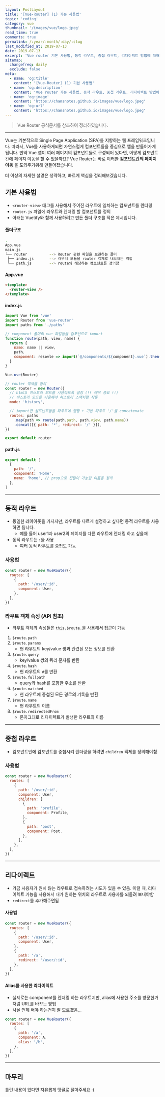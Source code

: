 ```yaml
---
layout: PostLayout
title: '[Vue-Router] (1) 기본 사용법'
topic: 'coding'
category: vue
thumbnail: '/images/vue/logo.jpeg'
read_time: true
comments: true
permalink: /:year/:month/:day/:slug
last_modified_at: 2019-07-13
date: 2019-07-13
excerpt: 'Vue router 기본 사용법, 동적 라우트, 중첩 라우트, 리다이렉트 방법에 대해 설명합니다.'
sitemap:
  changefreq: daily
  exclude: false
meta:
  - name: 'og:title'
    content: '[Vue-Router] (1) 기본 사용법'
  - name: 'og:description'
    content: 'Vue router 기본 사용법, 동적 라우트, 중첩 라우트, 리다이렉트 방법에 대해 설명합니다.'
  - name: 'og:image'
    content: 'https://chansnotes.github.io/images/vue/logo.jpeg'
  - name: 'og:url'
    content: 'https://chansnotes.github.io/images/vue/logo.jpeg'
---
```


> Vue Router 공식문서를 참조하여 정리하였습니다.

---

Vue는 기본적으로 Single Page Application (SPA)를 지향하는 웹 프레임워크입니다.
따라서, Vue를 사용하게되면 자연스럽게 컴포넌트들을 중심으로 앱을 만들어가게 됩니다.
만약 Vue 앱이 여러 페이지의 컴포넌트들로 구성되어 있다면, 어떻게 컴포넌트간에 페이지 이동을 할 수 있을까요?
Vue Router는 바로 이러한 **컴포넌트간의 페이지 이동** 을 도와주기위해 만들어졌습니다.

더 이상의 자세한 설명은 생략하고, 빠르게 핵심을 정리해보겠습니다.

## 기본 사용법

- `<router-view>` 태그를 사용해서 주어진 라우트에 일치하는 컴포넌트를 렌더링
- `router.js` 파일에 라우트와 렌더링 할 컴포넌트를 정의
- 아래는 Vuetify와 함께 사용하려고 만든 폴더 구조를 적은 예시입니다.

#### 폴더구조

```bash
.
App.vue
main.js
└── router          --> Router 관련 파일을 보관하는 폴더
 ├── index.js       --> 라우터 모듈을 router 객체로 내보내는 역할
 └── path.js        --> route와 해당하는 컴포넌트를 정의함
```

#### App.vue

```html
<template>
  <router-view />
</template>
```

#### index.js

```js
import Vue from 'vue'
import Router from 'vue-router'
import paths from './paths'

// component 폴더의 vue 파일들을 컴포넌트로 import
function route(path, view, name) {
  return {
    name: name || view,
    path,
    component: resovle => import(`@/components/${component}.vue`).then(resovle),
  }
}

Vue.use(Router)

// router 객체를 정의
const router = new Router({
  // html5 히스토리 모드를 사용하도록 설정 (!! 매우 중요 !!)
  // 히스토리 모드를 사용해야 히스토리 스택처럼 작동
  mode: 'history',

  // import한 컴포넌트들을 라우트에 맵핑 + 기본 라우트 '/'를 concatenate
  routes: paths
    .map(path => route(path.path, path.view, path.name))
    .concat([{ path: '*', redirect: '/' }]),
})

export default router
```

#### path.js

```js
export default [
  {
    path: '/',
    component: 'Home',
    name: 'home', // prop으로 전달이 가능한 이름을 정의
  },
]
```

---

## 동적 라우트

- 동일한 레이아웃을 가지지만, 라우트를 다르게 설정하고 싶다면 동적 라우트를 사용하면 됩니다.
  - 예를 들어 user1과 user2의 페이지를 다른 라우트에 렌더링 하고 싶을때
- 동적 라우트는 `:`을 사용
  - 여러 동적 라우트를 중첩도 가능

### 사용법

```js
const router = new VueRouter({
  routes: [
    {
      path: '/user/:id',
      component: User,
    },
  ],
})
```

### 라우트 객체 속성 (API 참조)

- 라우트 객체의 속성들은 `this.$route.`을 사용해서 접근이 가능

1. `$route.path`
2. `$route.params`
   - 현 라우트의 key/value 쌍과 관련된 모든 정보를 반환
3. `$route.query`
   - key/value 쌍의 쿼리 문자를 반환
4. `$route.hash`
   - 현 라우트의 `#`를 반환
5. `$route.fullpath`
   - query와 hash를 포함한 주소를 반환
6. `$route.matched`
   - 현 라우트에 중첩된 모든 경로의 기록을 반환
7. `$route.name`
   - 현 라우트의 이름
8. `$route.redirectedFrom`
   - 문자그대로 리다이렉트가 발생한 라우트의 이름

---

## 중첩 라우트

- 컴포넌트안에 컴포넌트를 중첩시켜 렌더링을 하려면 `children` 객체를 정의해야함

### 사용법

```js
const router = new VueRouter({
  routes: [
    {
      path: '/user/:id',
      component: User,
      children: [
        {
          path: 'profile',
          component: Profile,
        },
        {
          path: 'post',
          component: Post,
        },
      ],
    },
  ],
})
```

---

## 리다이렉트

- 가끔 사용자가 원치 않는 라우트로 접속하려는 시도가 있을 수 있음. 이럴 때, 리다이렉트 기능을 사용해서 내가 원하는 위치의 라우트로 사용자를 되돌려 보내야함
- `redirect`를 추가해주면됨

#### 사용법

```js
const router = new VueRouter({
  routes: [
    {
      path: '/user/:id',
      component: User,
    },
    {
      path: '/a',
      redirect: '/user/:id',
    },
  ],
})
```

#### Alias를 사용한 리다이렉트

- 실제로는 component를 렌더링 하는 라우트지만, alias에 사용한 주소를 방문한거처럼 URL를 바꾸는 방법
- 사실 언제 써야 하는건지 잘 모르겠음...

```js
const router = new VueRouter({
  routes: [
    {
      path: '/a',
      component: A,
      alias: '/b',
    },
  ],
})
```

---

## 마무리

틀린 내용이 있다면 자유롭게 댓글로 달아주세요 :)
